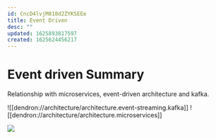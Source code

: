 ```yaml
---
id: CncD4lvjM818d2ZYKSEEe
title: Event Driven
desc: ""
updated: 1625893817597
created: 1625624456217
---
```


# Event driven Summary

Relationship with microservices, event-driven architecture and kafka.

![[dendron://architecture/architecture.event-streaming.kafka]]
![[dendron://architecture/architecture.microservices]]

![](/assets/images/2021-07-09-23-27-01.png)
